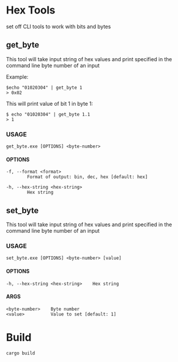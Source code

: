 # Hex Tools

set off CLI tools to work with bits and bytes

## get_byte

This tool will take input string of hex values and print specified in the command line byte number of an input

Example:

    $echo "01020304" | get_byte 1
    > 0x02

This will print value of bit 1 in byte 1:

    $ echo "01020304" | get_byte 1.1
    > 1

### USAGE

    get_byte.exe [OPTIONS] <byte-number>

#### OPTIONS

    -f, --format <format>
            Format of output: bin, dec, hex [default: hex]

    -h, --hex-string <hex-string>
            Hex string

## set_byte

This tool will take input string of hex values and print specified in the command line byte number of an input

### USAGE

    set_byte.exe [OPTIONS] <byte-number> [value]

#### OPTIONS

    -h, --hex-string <hex-string>    Hex string

#### ARGS

    <byte-number>    Byte number
    <value>          Value to set [default: 1]


# Build

    cargo build
